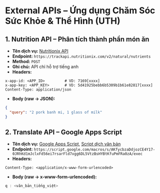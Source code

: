# External APIs – Ứng dụng Chăm Sóc Sức Khỏe & Thể Hình (UTH)

## 1. Nutrition API – Phân tích thành phần món ăn

- **Tên dịch vụ:** [Nutritionix API](https://www.nutritionix.com/business/api)
- **Endpoint:** `https://trackapi.nutritionix.com/v2/natural/nutrients`
- **Method:** `POST`
- **Ghi chú:** API chỉ hỗ trợ tiếng anh
- **Headers:**
```http
x-app-id: <APP_ID>         # VD: 7169[xxxx]
x-app-key: <APP_KEY>       # VD: 5d41925bebb6b5309b1b61e82817[xxxx]
Content-Type: application/json
```
- **Body (raw → JSON):** 
```json
{
  "query": "2 pork banh mi, 1 glass of milk"
}
```
## 2. Translate API – Google Apps Script
- **Tên dịch vụ:** [Google Apps Script](https://script.google.com/home/start), [Script dịch văn bản](https://script.google.com/d/1EBmAfaLUxMYR6z0_EbQPCMR8hYdEGRdQHKojmzB5_aiPe6OGtALlYvKB/edit?usp=sharing)
- **Endpoint:** `https://script.google.com/macros/s/AKfycbzaDdjozCE4Y17-0JRhKd1mJclxFd56ei7rsarFld7xgg6DL5VtzBsHYBtKfuPmFRa0zA/exec`
- **Headers:**
```http
Content-Type: <application/x-www-form-urlencoded>
```
- **Body (raw → x-www-form-urlencoded):** 
```js
q : <văn_bản_tiếng_việt>
```


